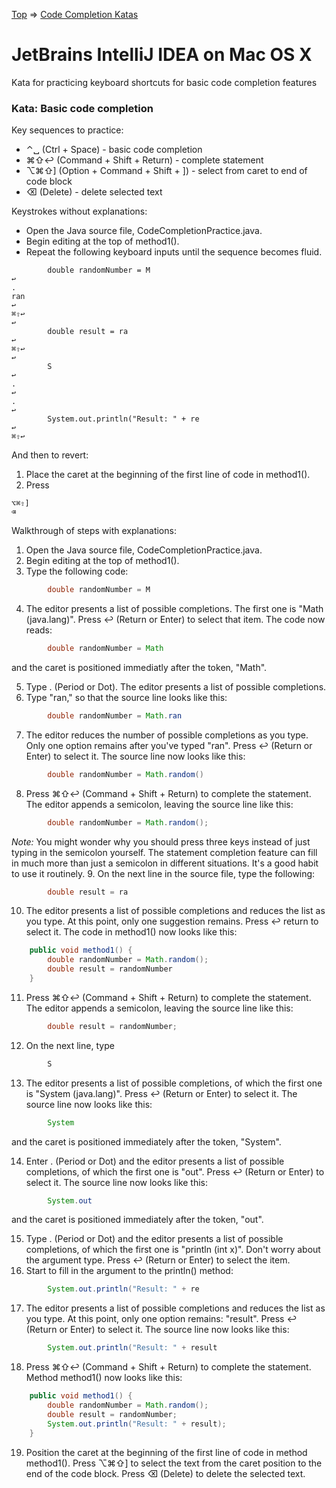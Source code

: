 [Top](README.md) => [Code Completion Katas](ij-osx-code-completion.md)

# JetBrains IntelliJ IDEA on Mac OS X

Kata for practicing keyboard shortcuts for basic code completion features

### Kata: Basic code completion

Key sequences to practice:

- ⌃␣ (Ctrl + Space) - basic code completion
- ⌘⇧↩︎ (Command + Shift + Return) - complete statement
- ⌥⌘⇧] (Option + Command + Shift + ]) - select from caret to end of code block
- ⌫ (Delete) - delete selected text

Keystrokes without explanations:

- Open the Java source file, CodeCompletionPractice.java.
- Begin editing at the top of method1().
- Repeat the following keyboard inputs until the sequence becomes fluid.
```
        double randomNumber = M
↩︎
.
ran
↩︎
⌘⇧↩︎
↩︎
        double result = ra
↩︎
⌘⇧↩︎
↩︎
        S
↩︎
.
↩︎
.
↩︎
        System.out.println("Result: " + re
↩︎
⌘⇧↩︎
```

And then to revert:

1. Place the caret at the beginning of the first line of code in method1().
1. Press
```
⌥⌘⇧]
⌫
```

Walkthrough of steps with explanations:

1. Open the Java source file, CodeCompletionPractice.java.
1. Begin editing at the top of method1().
1. Type the following code:
```java
        double randomNumber = M
```
4. The editor presents a list of possible completions. The first one is "Math (java.lang)". Press ↩ (Return or Enter) to select that item. The code now reads:
```java
        double randomNumber = Math
```
and the caret is positioned immediatly after the token, "Math".

5. Type . (Period or Dot). The editor presents a list of possible completions.
6. Type "ran," so that the source line looks like this:
```java
        double randomNumber = Math.ran
```
7. The editor reduces the number of possible completions as you type. Only one option remains after you've typed "ran". Press ↩ (Return or Enter) to select it. The source line now looks like this:
```java
        double randomNumber = Math.random()
```
8. Press ⌘⇧↩ (Command + Shift + Return) to complete the statement. The editor appends a semicolon, leaving the source line like this:
```java
        double randomNumber = Math.random();
```
_Note:_ You might wonder why you should press three keys instead of just typing in the semicolon yourself. The statement completion feature can fill in much more than just a semicolon in different situations. It's a good habit to use it routinely.
9. On the next line in the source file, type the following:
```java
        double result = ra
```
10. The editor presents a list of possible completions and reduces the list as you type. At this point, only one suggestion remains. Press ↩ return to select it. The code in method1() now looks like this:
```java
    public void method1() {
        double randomNumber = Math.random();
        double result = randomNumber
    }
```
11. Press ⌘⇧↩ (Command + Shift + Return) to complete the statement. The editor appends a semicolon, leaving the source line like this:
```java
        double result = randomNumber;
```
12. On the next line, type
```java
        S
```
13. The editor presents a list of possible completions, of which the first one is "System (java.lang)". Press ↩ (Return or Enter) to select it. The source line now looks like this:
```java
        System
```
and the caret is positioned immediately after the token, "System".

14. Enter . (Period or Dot) and the editor presents a list of possible completions, of which the first one is "out". Press ↩ (Return or Enter) to select it. The source line now looks like this:
```java
        System.out
```
and the caret is positioned immediately after the token, "out".

15. Type . (Period or Dot) and the editor presents a list of possible completions, of which the first one is "println (int x)". Don't worry about the argument type. Press ↩ (Return or Enter) to select the item.
16. Start to fill in the argument to the println() method:
```java
        System.out.println("Result: " + re
```
17. The editor presents a list of possible completions and reduces the list as you type. At this point, only one option remains: "result". Press ↩ (Return or Enter) to select it. The source line now looks like this:
```java
        System.out.println("Result: " + result
```
18. Press ⌘⇧↩ (Command + Shift + Return) to complete the statement. Method method1() now looks like this:
```java
    public void method1() {
        double randomNumber = Math.random();
        double result = randomNumber;
        System.out.println("Result: " + result);
    }
```
19. Position the caret at the beginning of the first line of code in method method1(). Press ⌥⌘⇧] to select the text from the caret position to the end of the code block. Press ⌫ (Delete) to delete the selected text.



